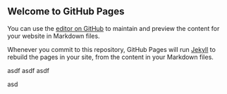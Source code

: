 ## Welcome to GitHub Pages

You can use the [editor on GitHub](https://github.com/HuskyCougar/CyberKSAs/edit/gh-pages/index.md) to maintain and preview the content for your website in Markdown files.

Whenever you commit to this repository, GitHub Pages will run [Jekyll](https://jekyllrb.com/) to rebuild the pages in your site, from the content in your Markdown files.


asdf
asdf
asdf

asd